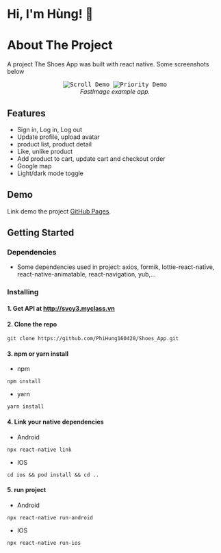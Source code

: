 # Hi, I'm Hùng! 👋

# About The Project

A project The Shoes App was built with react native. Some screenshots below

<p align="center" >
  <kbd>
    <img src="https://i.ibb.co/s5DJZrw/Screen-Shot-2021-08-18-at-20-40-04.png" title="Scroll Demo" float="left">
  </kbd>
  <kbd>
    <img src="https://i.ibb.co/s5DJZrw/Screen-Shot-2021-08-18-at-20-40-04.png" title="Priority Demo" float="left">
  </kbd>
  <br>
  <em>FastImage example app.</em>
</p>

## Features

- Sign in, Log in, Log out
- Update profile, upload avatar
- product list, product detail
- Like, unlike product
- Add product to cart, update cart and checkout order
- Google map
- Light/dark mode toggle

## Demo

Link demo the project [GitHub Pages](https://pages.github.com/).

## Getting Started

### Dependencies

- Some dependencies used in project: axios, formik, lottie-react-native, react-native-animatable, react-navigation, yub,...

### Installing

#### 1. Get API at http://svcy3.myclass.vn

#### 2. Clone the repo

```
git clone https://github.com/PhiHung160420/Shoes_App.git
```

#### 3. npm or yarn install

- npm

```
npm install
```

- yarn

```
yarn install
```

#### 4. Link your native dependencies

- Android

```
npx react-native link
```

- IOS

```
cd ios && pod install && cd ..
```

#### 5. run project

- Android

```
npx react-native run-android
```

- IOS

```
npx react-native run-ios
```
